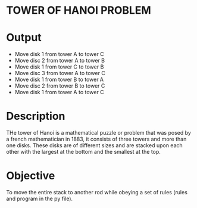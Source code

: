 # TOWER OF HANOI PROBLEM 
    
# Output
  * Move disk 1 from tower A to tower C
  * Move disc 2 from tower A to tower B
  * Move disk  1 from tower C to tower B
  * Move disc 3  from tower A to tower C
  * Move disk 1 from tower B to tower A
  * Move disc  2 from tower B to tower C
  * Move disk 1 from tower A to tower C


# Description
THe tower of Hanoi is a mathematical puzzle or problem that was posed by a french mathematician in 1883, it consists of three towers and more than one disks. These disks are of different sizes and are stacked upon each other with the largest at the bottom and the smallest at the top.

# Objective 
To move the entire stack to another rod while obeying a set of rules (rules and program in the py file).
